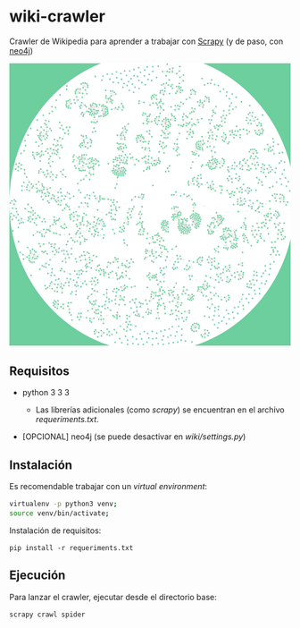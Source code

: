 # wiki-crawler

Crawler de Wikipedia para aprender a trabajar con [Scrapy](https://scrapy.org/)
(y de paso, con [neo4j](https://neo4j.com/))

![Example image](images/graph_readme.png)

## Requisitos

- python 3 3 3 

	- Las librerías adicionales (como *scrapy*) se encuentran en el archivo *requeriments.txt*. 

- [OPCIONAL] neo4j (se puede desactivar en *wiki/settings.py*)

## Instalación

Es recomendable trabajar con un *virtual environment*:

``` sh
virtualenv -p python3 venv;
source venv/bin/activate;
```

Instalación de requisitos:

```
pip install -r requeriments.txt
```


## Ejecución

Para lanzar el crawler, ejecutar desde el directorio base:

```
scrapy crawl spider
```
